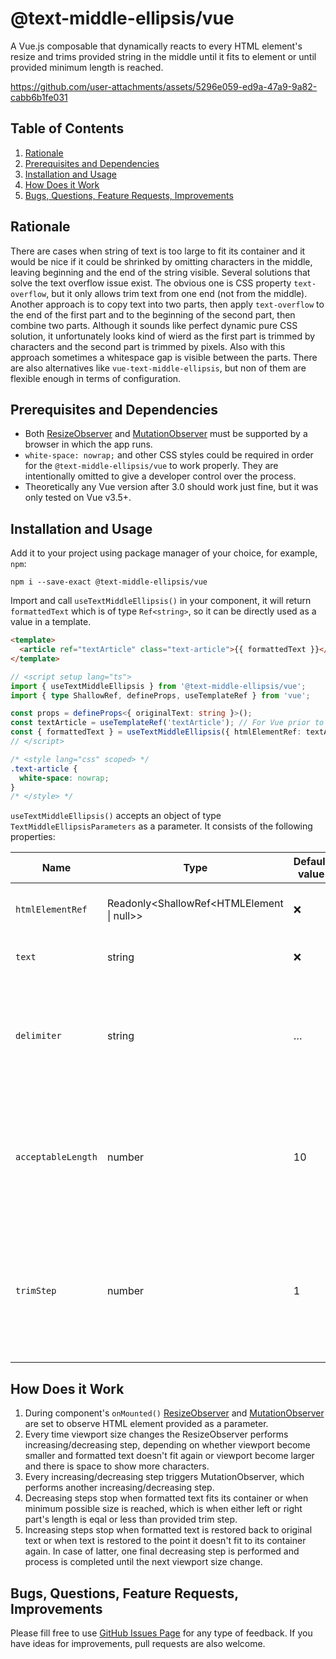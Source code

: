 # @text-middle-ellipsis/vue

A Vue.js composable that dynamically reacts to every HTML element's resize and trims provided string in the middle until it fits to element or until provided minimum length is reached.

https://github.com/user-attachments/assets/5296e059-ed9a-47a9-9a82-cabb6b1fe031

## Table of Contents

1. [Rationale](#rationale)
2. [Prerequisites and Dependencies](#prerequisites-and-dependencies)
3. [Installation and Usage](#installation-and-usage)
4. [How Does it Work](#how-does-it-work)
4. [Bugs, Questions, Feature Requests, Improvements](#bugs-questions-feature-requests-improvements)

## Rationale

There are cases when string of text is too large to fit its container and it would be nice if it could be shrinked by omitting characters in the middle, leaving beginning and the end of the string visible. Several solutions that solve the text overflow issue exist. The obvious one is CSS property `text-overflow`, but it only allows trim text from one end (not from the middle). Another approach is to copy text into two parts, then apply `text-overflow` to the end of the first part and to the beginning of the second part, then combine two parts. Although it sounds like perfect dynamic pure CSS solution, it unfortunately looks kind of wierd as the first part is trimmed by characters and the second part is trimmed by pixels. Also with this approach sometimes a whitespace gap is visible between the parts. There are also alternatives like `vue-text-middle-ellipsis`, but non of them are flexible enough in terms of configuration.

## Prerequisites and Dependencies

- Both [ResizeObserver](https://developer.mozilla.org/en-US/docs/Web/API/ResizeObserver) and [MutationObserver](https://developer.mozilla.org/en-US/docs/Web/API/MutationObserver) must be supported by a browser in which the app runs.
- `white-space: nowrap;` and other CSS styles could be required in order for the `@text-middle-ellipsis/vue` to work properly. They are intentionally omitted to give a developer control over the process.
- Theoretically any Vue version after 3.0 should work just fine, but it was only tested on Vue v3.5+.

## Installation and Usage

Add it to your project using package manager of your choice, for example, `npm`:

```shell
npm i --save-exact @text-middle-ellipsis/vue
```

Import and call `useTextMiddleEllipsis()` in your component, it will return `formattedText` which is of type `Ref<string>`, so it can be directly used as a value in a template.

```html
<template>
  <article ref="textArticle" class="text-article">{{ formattedText }}</article>
</template>
```

```typescript
// <script setup lang="ts">
import { useTextMiddleEllipsis } from '@text-middle-ellipsis/vue';
import { type ShallowRef, defineProps, useTemplateRef } from 'vue';

const props = defineProps<{ originalText: string }>();
const textArticle = useTemplateRef('textArticle'); // For Vue prior to v3.5, use `const textArticle = ref(null)`.
const { formattedText } = useTextMiddleEllipsis({ htmlElementRef: textArticle, text: props.originalText });
// </script>
```

```css
/* <style lang="css" scoped> */
.text-article {
  white-space: nowrap;
}
/* </style> */
```

`useTextMiddleEllipsis()` accepts an object of type `TextMiddleEllipsisParameters` as a parameter. It consists of the following properties:

| Name             | Type                                      | Default value | Required | Description |
| ---------------- | ----------------------------------------- | ------------- | -------- | ----------- |
| `htmlElementRef`   | Readonly<ShallowRef<HTMLElement \| null>> | ❌            | ✔️       | Ref to an HTML element for composable to observe. |
| `text`             | string                                    | ❌            | ✔️       | Original, not modified text to display. |
| `delimiter`        | string                                    | …             | ❌       | Character to place between left and right text parts when original text doesn't fit. Could be any string or even empty string. |
| `acceptableLength` | number                                    | 10            | ❌       | Length of text string below which string will not be shrinked. For example, if `acceptableLength` is `11`, the word `Chomolungma` will not be shrinked, but with `10` it will. |
| `trimStep`         | number                                    | 1             | ❌       | Number of characters by which to pinch off characters from the text middle. The default value of `1` should be ok for most cases, but you never know. :) |

## How Does it Work

1. During component's `onMounted()` [ResizeObserver](https://developer.mozilla.org/en-US/docs/Web/API/ResizeObserver) and [MutationObserver](https://developer.mozilla.org/en-US/docs/Web/API/MutationObserver) are set to observe HTML element provided as a parameter.
2. Every time viewport size changes the ResizeObserver performs increasing/decreasing step, depending on whether viewport become smaller and formatted text doesn't fit again or viewport become larger and there is space to show more characters.
3. Every increasing/decreasing step triggers MutationObserver, which performs another increasing/decreasing step.
4. Decreasing steps stop when formatted text fits its container or when minimum possible size is reached, which is when either left or right part's length is eqal or less than provided trim step.
5. Increasing steps stop when formatted text is restored back to original text or when text is restored to the point it doesn't fit to its container again. In case of latter, one final decreasing step is performed and process is completed until the next viewport size change.

## Bugs, Questions, Feature Requests, Improvements

Please fill free to use [GitHub Issues Page](https://github.com/Kolobamanacas/text-middle-ellipsis-vue/issues) for any type of feedback. If you have ideas for improvements, pull requests are also welcome.
